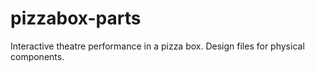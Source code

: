 # pizzabox-parts

Interactive theatre performance in a pizza box. Design files for physical components.